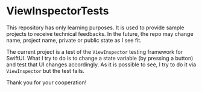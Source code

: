 # ViewInspectorTests

This repository has only learning purposes. It is used to provide sample projects to receive technical feedbacks. In the future, the repo may change name, project name, private or public state as I see fit.

The current project is a test of the `ViewInspector` testing framework for SwiftUI. What I try to do is to change a state variable (by pressing a button) and test that UI changes accordingly. As it is possible to see, I try to do it via `ViewInspector` but the test fails.

Thank you for your cooperation!
